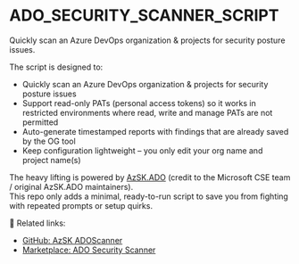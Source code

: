# ADO_SECURITY_SCANNER_SCRIPT
Quickly scan an Azure DevOps organization & projects for security posture issues.  

The script is designed to:
- Quickly scan an Azure DevOps organization & projects for security posture issues
- Support read-only PATs (personal access tokens) so it works in restricted environments where read, write and manage PATs are not permitted
- Auto-generate timestamped reports with findings that are already saved by the OG tool
- Keep configuration lightweight – you only edit your org name and project name(s)

The heavy lifting is powered by [AzSK.ADO](https://github.com/azsk/ADOScanner-docs) (credit to the Microsoft CSE team / original AzSK.ADO maintainers).  
This repo only adds a minimal, ready-to-run script to save you from fighting with repeated prompts or setup quirks.

🔗 Related links:  
- [GitHub: AzSK ADOScanner](https://github.com/azsk/ADOScanner)  
- [Marketplace: ADO Security Scanner](https://marketplace.visualstudio.com/items?itemName=azsdktm.ADOSecurityScanner)
